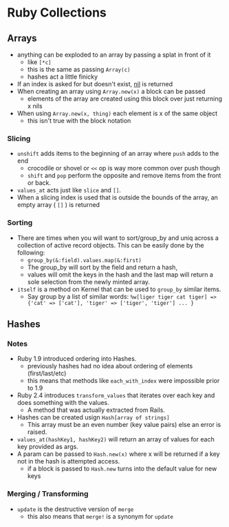 # Ruby Collections

## Arrays

* anything can be exploded to an array by passing a splat in front of it
  * like `[*c]`
  * this is the same as passing `Array(c)`
  * hashes act a little finicky
* If an index is asked for but doesn't exist, [nil][1] is returned
* When creating an array using `Array.new(x)` a block can be passed
  * elements of the array are created using this block over just returning x nils
* When using `Array.new(x, thing)` each element is x of the same object
  * this isn't true with the block notation

### Slicing

* `unshift` adds items to the beginning of an array where `push` adds to the end
  * crocodile or shovel or `<<` op is way more common over push though
  * `shift` and `pop` perform the opposite and remove items from the front or back.
* `values_at` acts just like `slice` and `[]`.
* When a slicing index is used that is outside the bounds of the array,
  an empty array ( `[]` ) is returned

### Sorting

* There are times when you will want to sort/group_by and uniq
across a collection of active record objects. 
This can be easily done by the following:
  * `group_by(&:field).values.map(&:first)`
  * The group_by will sort by the field and return a hash,
  * values will omit the keys in the hash and the last map will return a sole selection from the newly minted array.
* `itself` is a method on Kernel that can be used to `group_by` similar items.
  * Say group by a list of similar words: `%w[liger tiger cat tiger] => {'cat' => ['cat'], 'tiger' => ['tiger', 'tiger'] ... }`

## Hashes

### Notes

* Ruby 1.9 introduced ordering into Hashes.
  * previously hashes had no idea about ordering of elements (first/last/etc)
  * this means that methods like `each_with_index` were impossible prior to 1.9
* Ruby 2.4 introduces `transform_values` that iterates over each key and does something with the values.
  * A method that was actually extracted from Rails.
* Hashes can be created usign `Hash[array of strings]`
  * This array must be an even number (key value pairs) else an error is raised.
* `values_at(hashKey1, hashKey2)` will return an array of values for each key provided as args.
* A param can be passed to `Hash.new(x)` where x will be returned if a key not in the hash is attempted access.
  * if a block is passed to `Hash.new` turns into the default value for new keys

### Merging / Transforming

* `update` is the destructive version of `merge`
  * this also means that `merge!` is a synonym for `update`

[1]: /RubyFalsey
